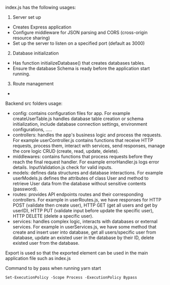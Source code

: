 index.js has the following usages:
1. Server set up 
- Creates Express application
- Configure middleware for JSON parsing and CORS (cross-origin resource sharing)
- Set up the server to listen on a specified port (default as 3000)
2. Database initialization
- Has function initializeDatabase() that creates databases tables.
- Ensure the database Schema is ready before the application start running.
3. Route management
- 


Backend src folders usage:
- config: contains configuration files for app. For example createUserTable.js handles database table creation or schema initialization, include database connection settings, environment configurations, .....
- controllers: handles the app's business logic and process the requests. For example userController.js contains functions that receive HTTP requests, process them, interact with services, send responses, manage the core logic CRUD (create, read, update, delete).
- middlewares: contains functions that process requests before they reach the final request handler. For example errorHandler.js logs error details. InputValidation.js check for valid inputs.
- models: defines data structures and database interactions. For example userModels.js defines the attributes of class User and method to retrieve User data from the database without sensitive contents (password).
- routes: provides API endpoints routes and their corresponding controllers. For example in userRoutes.js, we have responses for HTTP POST (validate then create user), HTTP GET (get all users and get by userID), HTTP PUT (validate input before update the specific user), HTTP DELETE (delete a specific user).
- services: handles complex logic, interacts with databases or external services. For example in userServices.js, we have some method that create and insert user into database, get all users/specific user from database, update an existed user in the database by their ID, delete existed user from the database.

Export is used so that the exported element can be used in the main application file such as index.js


Command to by pass when running yarn start

```
Set-ExecutionPolicy -Scope Process -ExecutionPolicy Bypass
```
